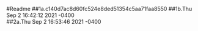 #Readme
##1a.c140d7ac8d60fc524e8ded51354c5aa71faa8550
##1b.Thu Sep 2 16:42:12 2021 -0400  
##2a.Thu Sep 2 16:53:46 2021 -0400
